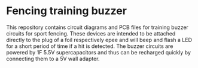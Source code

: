 # Fencing training buzzer
This repository contains circuit diagrams and PCB files for training buzzer circuits for sport fencing. These devices are intended to be attached directly to the plug of a foil respectively epee and will beep and flash a LED for a short period of time if a hit is detected. The buzzer circuits are powered by 1F 5.5V supercapacitors and thus can be recharged quickly by connecting them to a 5V wall adapter. 

